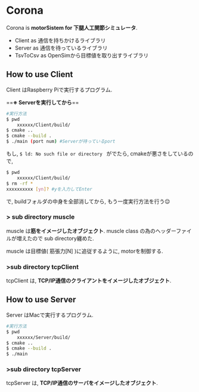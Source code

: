 # Corona

Corona is **motorSistem for 下腿人工関節シミュレータ**.



- Client as 通信を持ちかけるライブラリ
- Server as 通信を待っているライブラリ
- TsvToCsv as OpenSimから目標値を取り出すライブラリ





## How to use Client

Client はRaspberry Piで実行するプログラム.



 ==**※ Serverを実行してから**==

```bash
#実行方法
$ pwd
	xxxxxx/Client/build/
$ cmake ..
$ cmake --build .
$ ./main (port num) #Serverが待っているport
```

もし, `$ ld: No such file or directory ` がでたら, cmakeが悪さをしているので, 

```bash
$ pwd
	xxxxxx/Client/build/
$ rm -rf *
xxxxxxxxxx [yn]? #yを入力してEnter
```

で, buildフォルダの中身を全部消してから, もう一度実行方法を行う😌



### > sub directory muscle

muscle は**筋をイメージしたオブジェクト**. muscle class の為のヘッダーファイルが増えたので sub directory纏めた.

muscle は目標値( 筋張力[N] )に追従するように, motorを制御する. 



### >sub directory tcpClient

tcpClient は, **TCP/IP通信のクライアントをイメージしたオブジェクト**. 





## How to use Server

Server はMacで実行するプログラム.



```bash
#実行方法
$ pwd
	xxxxxx/Server/build/
$ cmake ..
$ cmake --build .
$ ./main
```



### >sub directory tcpServer

tcpServer は, **TCP/IP通信のサーバをイメージしたオブジェクト**. 

